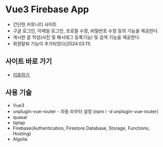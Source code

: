 # Vue3 Firebase App

- 간단한 커뮤니티 사이트
- 구글 로그인, 이메일 로그인, 프로필 수정, 비밀번호 수정 등의 기능을 제공한다.
- 게시판 글 작성(사진 및 해시태그 등록기능) 및 검색 기능을 제공한다.
- 회원탈퇴 기능이 추가되었다(2024.03.11)

## 사이트 바로 가기
-  <a href="https://vue3-firebase-app-79156.firebaseapp.com/">이동하기 </a>

## 사용 기술
- Vue3
- unplugin-vue-router - 자동 라우터 설정 (npm i -d unplugin-vue-router)
- quasar
- tiptap
- Firebase(Authentication, Firestore Database, Storage, Functions, Hosting)
- Algolia
